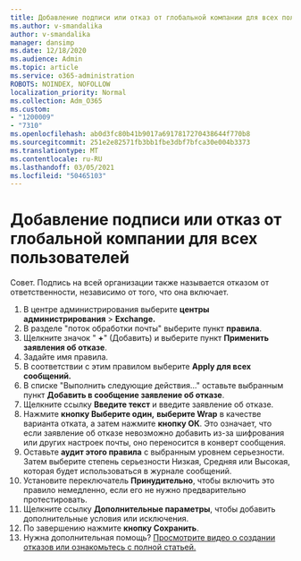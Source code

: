 ```yaml
---
title: Добавление подписи или отказ от глобальной компании для всех пользователей
ms.author: v-smandalika
author: v-smandalika
manager: dansimp
ms.date: 12/18/2020
ms.audience: Admin
ms.topic: article
ms.service: o365-administration
ROBOTS: NOINDEX, NOFOLLOW
localization_priority: Normal
ms.collection: Adm_O365
ms.custom:
- "1200009"
- "7310"
ms.openlocfilehash: ab0d3fc80b41b9017a6917817270438644f770b8
ms.sourcegitcommit: 251e2e82571fb3bb1fbe3dbf7bfca30e004b3373
ms.translationtype: MT
ms.contentlocale: ru-RU
ms.lasthandoff: 03/05/2021
ms.locfileid: "50465103"
---
```

# <a name="add-a-global-company-signature-or-disclaimer-for-all-users"></a>Добавление подписи или отказ от глобальной компании для всех пользователей

Совет. Подпись на всей организации также называется отказом от ответственности, независимо от того, что она включает.

1. В центре администрирования выберите **центры администрирования**  >  **Exchange.**
2. В разделе "поток обработки почты" выберите пункт **правила**.
3. Щелкните значок " **+**" (Добавить) и выберите пункт **Применить заявления об отказе**.
4. Задайте имя правила.
5. В соответствии с этим правилом выберите **Apply для всех сообщений.**
6. В списке "Выполнить следующие действия..." оставьте выбранным пункт **Добавить в сообщение заявление об отказе**.
7. Щелкните ссылку **Введите текст** и введите заявление об отказе.
8. Нажмите **кнопку Выберите один,** **выберите Wrap** в качестве варианта отката, а затем нажмите **кнопку ОК**. Это означает, что если заявление об отказе невозможно добавить из-за шифрования или других настроек почты, оно переносится в конверт сообщения.
9. Оставьте **аудит этого правила** с выбранным уровнем серьезности. Затем выберите степень серьезности Низкая, Средняя или Высокая, которая будет использоваться в журнале сообщений.
10. Установите переключатель **Принудительно**, чтобы включить это правило немедленно, если его не нужно предварительно протестировать.
11. Щелкните ссылку **Дополнительные параметры**, чтобы добавить дополнительные условия или исключения.
12. По завершению нажмите **кнопку Сохранить**.
13. Нужна дополнительная помощь? [Просмотрите видео о создании отказов или ознакомьтесь с полной статьей.](https://support.office.com/article/2d75860f-c527-4352-a7f6-73eba54c0c72?wt.mc_id=Chat_GlobalSignature)